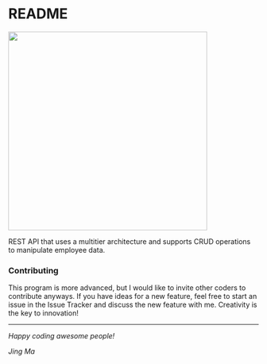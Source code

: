 # README

<img src="http://cameronmcefee.com/img/work/the-octocat/walk-3.gif" width="400">

REST API that uses a multitier architecture and supports CRUD operations to manipulate employee data.

### Contributing

This program is more advanced, but I would like to invite other coders to contribute anyways. If you have ideas for a new feature, feel free to start an issue in the Issue Tracker and discuss the new feature with me.
Creativity is the key to innovation!

---

_Happy coding awesome people!_

_Jing Ma_
